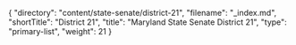{
  "directory": "content/state-senate/district-21",
  "filename": "_index.md",
  "shortTitle": "District 21",
  "title": "Maryland State Senate District 21",
  "type": "primary-list",
  "weight": 21
}
